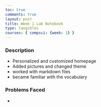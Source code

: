 ```yaml
---
toc: true
comments: true
layout: post
title: Week 1 Lab Notebook
type: tangibles
courses: { compsci: {week: 1} }
---
```


### Description
- Personalized and customized homepage
- Added pictures and changed theme
- worked with markdown files
- became familiar with the vocabulary 


### Problems Faced
- 